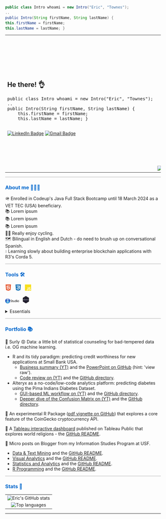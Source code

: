 
```java
public class Intro whoami = new Intro("Eric", "Townes");
..
public Intro(String firstName, String lastName) {
this.firstName = firstName;
this.lastName = lastName; }
```

<table>
    <tbody>
        <tr>
            <td>                
                <h2>He there! &#x1F44C;</h2>
<pre>
public class Intro whoami = new Intro("Eric", "Townes");
..
public Intro(String firstName, String lastName) {
    this.firstName = firstName;
    this.lastName = lastName; }
</pre>
                <br>
                <div>
                <a href="https://www.linkedin.com/in/eric-townes-137279286">
                    <img src="https://img.shields.io/badge/LinkedIn-0A66C2?style=for-the-badge&logo=linkedin&logoColor=white" alt="LinkedIn Badge"/></a>
                <a href="mailto:ericltownes@gmail.com?subject=Saw your GitHub profile...&body=">
                    <img src="https://img.shields.io/badge/Gmail-EA4335?style=for-the-badge&logo=gmail&logoColor=white" alt="Gmail Badge"/></a>
                </div>
            </td>
            <td>
                <br><br>
                <blockquote>
                  Debugging is twice as hard as writing the code in the first place. Therefore, if you write the code as cleverly as possible, you are, by definition, not smart enough to debug it.
                  <cite>- Brian Kernighan</cite>
                </blockquote>
                <a href="https://git.io/streak-stats"><img src="http://github-readme-streak-stats.herokuapp.com?user=eltownes&hide_border=true&exclude_days=Sun%2CSat&card_width=400&hide_total_contributions=true" alt="GitHub Streak" /></a>
            </td>
        </tr>
    </tbody>
</table>


<hr style="height: 1px; background-color: #A9A9A9;">

<div id="about">

<h3 style="color: #0066CC;">About me 🧑🏽‍💻</h3>

🪖 Enrolled in Codeup's Java Full Stack Bootcamp until 18 March 2024 as a VET TEC (USA) beneficiary.<br>
📚 Lorem ipsum<br>
📚 Lorem ipsum<br>
📚 Lorem ipsum<br>
🚴🏽‍ Really enjoy cycling.<br>
🗺️ Bilingual in English and Dutch - do need to brush up on conversational Spanish.<br>
💧 Learning slowly about building enterprise blockchain applications with R3's Corda 5.<br>

</div>

<hr style="height: 1px; background-color: #A9A9A9;">

<div id="tools">
<h3 style="color: #0066CC;"> Tools 🛠️ </h3>

<img src="media/html5-color.svg" title="HTML5" alt="HTML5" width="4%" height="4%"/>&nbsp;&nbsp;
<img src="media/css3-color.svg" title="HTML5" alt="HTML5" width="4%" height="4%"/>&nbsp;&nbsp;
<img src="media/javascript-color.svg" title="HTML5" alt="HTML5" width="4%" height="4%"/>&nbsp;&nbsp;

<img src="media/RStudio-Logo.svg" title="RStudio" alt="RStudio" width="9%" height="9%"/>&nbsp;&nbsp;
<img src="media/tidyverse.svg" title="Tidyverse" alt="Tidyverse" width="4%" height="4%"/>&nbsp;&nbsp;

<details>
    <summary>Essentials</summary>

* The new classic!? <a href="https://www.statlearning.com/" target="_blank">An Introduction to Statistical Learning with Applications in R</a>.
* <a href="https://www.tmwr.org/" target="_blank">Tidy Modeling with R</a>.
* <a href="https://developer.mozilla.org/en-US/docs/Web/JavaScript" target="_blank">MDN Web Docs</a>.
* Lorem ipsum.

</details>

</div>

<hr style="height: 1px; background-color: #A9A9A9;">

<div id="Portfolio">
<h3 style="color: #0066CC;"> Portfolio 📚 </h3>

📑 Surly 😡 Data: a little bit of statistical counseling for bad-tempered data i.e. OG machine learning.
* R and its tidy paradigm: predicting credit worthiness for new applications at Small Bank USA.
    * <a href="https://www.youtube.com/watch?v=bW47QDyInDo" target="_blank">Business summary (YT)</a> and
        the <a href="https://github.com/surlydata/Surly-Data/blob/main/Credit%20Worthiness/Credit%20Worthiness.pptx" target="_blank"> PowerPoint on GitHub</a> (hint: 'view raw').
    * <a href="https://www.youtube.com/watch?v=-j7Wko_C374" target="_blank">Code review on (YT)</a> and
        the <a href="https://github.com/surlydata/Surly-Data/tree/main/Credit%20Worthiness" target="_blank"> GitHub directory</a>.
* Alteryx as a no-code/low-code analytics platform: predicting diabetes using the Pima Indians Diabetes Dataset.
    * <a href="https://www.youtube.com/watch?v=T2I1sy6X38s&t=4s" target="_blank">GUI-based ML workflow on (YT)</a> and
        the <a href="https://github.com/surlydata/Surly-Data/tree/main/Pima%20Indians%20Diabetes" target="_blank"> GitHub directory</a>.
    * <a href="https://www.youtube.com/watch?v=HIquVB1o3DM" target="_blank">Deeper dive of the Confusion Matrix on (YT)</a> and
        the <a href="https://github.com/surlydata/Surly-Data/tree/main/Confusion%20Matrix" target="_blank"> GitHub directory</a>.       

📑 An experimental R Package (<a href="https://github.com/eltownes/CryptoR/blob/main/CryptoR_Vignette.pdf" target="_blank">pdf vignette on GitHub</a>)
    that explores a core feature of the CoinGecko cryptocurrency API.<br>

📑 A <a href="https://public.tableau.com/app/profile/eric.townes/viz/WorldReligions_15880970461920/Panorama" target="_blank">Tableau interactive dashboard</a> published on Tableau Public that explores  world religions -
   the <a href="https://github.com/eltownes/USF-LIS4317/tree/master/Final%20Project" target="_blank"> GitHub README</a>.<br>

📑 Micro posts on Blogger from my Information Studies Program at USF.
* <a href="https://et-lis4761.blogspot.com" target="_blank">Data & Text Mining</a> and the <a href="https://github.com/eltownes/USF-LIS4761" target="_blank"> GitHub README</a>.
* <a href="https://et-lis4317.blogspot.com" target="_blank">Visual Analytics</a> and the <a href="https://github.com/eltownes/USF-LIS4317" target="_blank"> GitHub README</a>.
* <a href="https://et-lis4273.blogspot.com" target="_blank">Statistics and Analytics</a> and the <a href="https://github.com/eltownes/USF-LIS4273" target="_blank"> GitHub README</a>.
* <a href="https://et-lis4370.blogspot.com" target="_blank">R Programming</a> and the <a href="https://github.com/eltownes/USF-LIS4370" target="_blank"> GitHub README</a>.

</div>

<hr style="height: 1px; background-color: #A9A9A9;">

<div id="stats">
<h3 style="color: #0066CC;"> Stats 🧮 </h3>

<table>
    <tr>
        <td style=" text-align: center; vertical-align: top;">
            <img src="https://github-readme-stats.vercel.app/api?username=eltownes&custom_title=Eric%20Townes%27%20GitHub%20stats&&show_icons=true&theme=default&title_color=FF8000&icon_color=FF8000" alt="Eric's GitHub stats">
        </td>
    </tr>
    <tr>
        <td style="text-align: center; vertical-align: top;">
            <img src="https://github-readme-stats.vercel.app/api/top-langs/?username=eltownes&layout=compact&theme=default&title_color=FF8000&icon_color=FF8000" alt="Top languages">            
        </td>
    </tr>
</table>

</div>

-----
